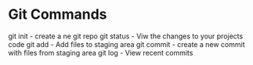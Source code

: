 # Git Commands

git init - create a ne git repo
git status - Viw the changes to your projects code
git add - Add files to staging area
git commit - create a new commit with files from staging area
git log - View recent commits
